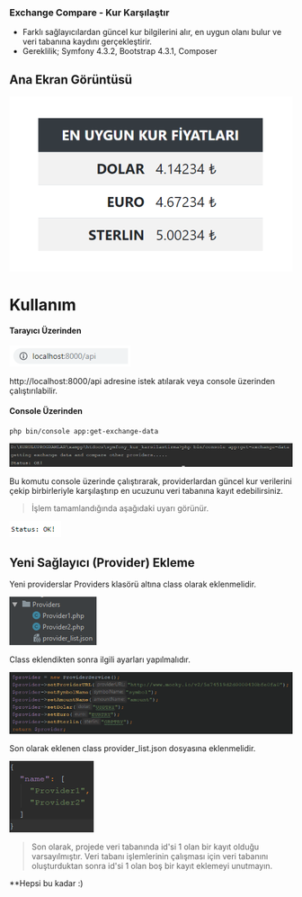 ### Exchange Compare - Kur Karşılaştır

- Farklı sağlayıcılardan güncel kur bilgilerini alır, en uygun olanı bulur ve veri tabanına kaydını gerçekleştirir.
- Gereklilik; Symfony 4.3.2, Bootstrap 4.3.1, Composer


## Ana Ekran Görüntüsü
![](https://raw.githubusercontent.com/smtylmzx/symfony-kur-karsilastirma/master/doc/indexPage.png)

# Kullanım

#### Tarayıcı Üzerinden
![](https://raw.githubusercontent.com/smtylmzx/symfony-kur-karsilastirma/master/doc/addressAPI.png)

http://localhost:8000/api adresine istek atılarak veya console üzerinden çalıştırılabilir.

#### Console Üzerinden
```console
php bin/console app:get-exchange-data
```

![](https://raw.githubusercontent.com/smtylmzx/symfony-kur-karsilastirma/master/doc/console_command.png)

Bu komutu console üzerinde çalıştırarak, providerlardan güncel kur verilerini çekip birbirleriyle karşılaştırıp en ucuzunu veri tabanına kayıt edebilirsiniz.

> İşlem tamamlandığında aşağıdaki uyarı görünür.

![](https://raw.githubusercontent.com/smtylmzx/symfony-kur-karsilastirma/master/doc/StatusOK.png)

## Yeni Sağlayıcı (Provider) Ekleme
Yeni providerslar Providers klasörü altına class olarak eklenmelidir.

![](https://raw.githubusercontent.com/smtylmzx/symfony-kur-karsilastirma/master/doc/providers.png)

Class eklendikten sonra ilgili ayarları yapılmalıdır.

![](https://raw.githubusercontent.com/smtylmzx/symfony-kur-karsilastirma/master/doc/providersetting.png)

Son olarak eklenen class provider_list.json dosyasına eklenmelidir.

![](https://raw.githubusercontent.com/smtylmzx/symfony-kur-karsilastirma/master/doc/providerlist.png)

> Son olarak, projede veri tabanında id'si 1 olan bir kayıt olduğu varsayılmıştır.
Veri tabanı işlemlerinin çalışması için veri tabanını oluşturduktan sonra id'si 1 olan boş bir kayıt eklemeyi unutmayın.

**Hepsi bu kadar :)
